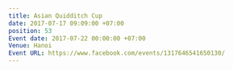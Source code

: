 ```yaml
---
title: Asian Quidditch Cup
date: 2017-07-17 09:09:00 +07:00
position: 53
Event date: 2017-07-22 00:00:00 +07:00
Venue: Hanoi
Event URL: https://www.facebook.com/events/1317646541650130/
---
```


